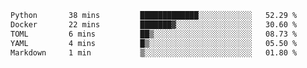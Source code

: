 <!--START_SECTION:waka-->

```txt
Python       38 mins         █████████████░░░░░░░░░░░░   52.29 %
Docker       22 mins         ███████▓░░░░░░░░░░░░░░░░░   30.60 %
TOML         6 mins          ██▒░░░░░░░░░░░░░░░░░░░░░░   08.73 %
YAML         4 mins          █▒░░░░░░░░░░░░░░░░░░░░░░░   05.50 %
Markdown     1 min           ▒░░░░░░░░░░░░░░░░░░░░░░░░   01.80 %
```

<!--END_SECTION:waka-->
